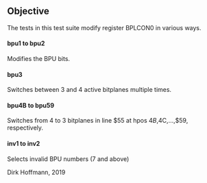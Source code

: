 ## Objective

The tests in this test suite modify register BPLCON0 in various ways.

#### bpu1 to bpu2

Modifies the BPU bits.

#### bpu3

Switches between 3 and 4 active bitplanes multiple times.

#### bpu4B to bpu59

Switches from 4 to 3 bitplanes in line $55 at hpos $4B,$4C,...,$59, respectively. 

#### inv1 to inv2

Selects invalid BPU numbers (7 and above)

Dirk Hoffmann, 2019
